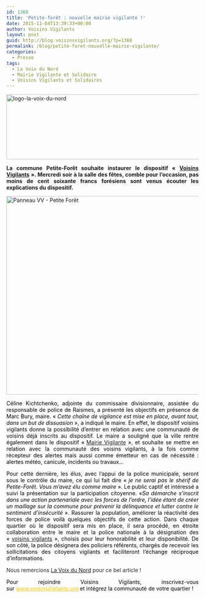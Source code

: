 ```yaml
---
id: 1368
title: 'Petite-forêt : nouvelle mairie vigilante !'
date: 2015-11-04T13:39:33+00:00
author: Voisins Vigilants
layout: post
guid: http://blog.voisinsvigilants.org/?p=1368
permalink: /blog/petite-foret-nouvelle-mairie-vigilante/
categories:
  - Presse
tags:
  - La Voix du Nord
  - Mairie Vigilante et Solidaire
  - Voisins Vigilants et Solidaires
---
```

[<img class="aligncenter  wp-image-1369" src="http://blog.voisinsvigilants.org/wp-content/uploads/2015/10/logo-la-voix-du-nord.jpg" alt="logo-la-voix-du-nord" width="898" height="170" />](http://blog.voisinsvigilants.org/wp-content/uploads/2015/10/logo-la-voix-du-nord.jpg)

<p style="text-align: justify;">
  <strong>La commune Petite-Forêt souhaite instaurer le dispositif « <a href="http://www.voisinsvigilants.org">Voisins Vigilants</a> ». Mercredi soir à la salle des fêtes, comble pour l’occasion, pas moins de cent soixante francs forésiens sont venus écouter les explications du dispositif.</strong>
</p>

<p style="text-align: justify;">
  <a href="http://blog.voisinsvigilants.org/wp-content/uploads/2015/10/Panneau-VV-Petite-Forêt.jpg"><img class="aligncenter  wp-image-1370" src="http://blog.voisinsvigilants.org/wp-content/uploads/2015/10/Panneau-VV-Petite-Forêt.jpg" alt="Panneau VV - Petite Forêt" width="913" height="519" /></a>
</p>

<p style="color: #2a2a2a; text-align: justify;">
  <span style="color: #000000;">Céline Kichtchenko, adjointe du commissaire divisionnaire, assistée du responsable de police de Raismes, a présenté les objectifs en présence de Marc Bury, maire. « <i style="font-weight: inherit;">Cette chaîne de vigilance est mise en place, avant tout, dans un but de dissuasion</i> », a indiqué le maire. En effet, le dispositif voisins vigilants donne la possibilité d’entrer en relation avec une communauté de voisins déjà inscrits au dispositif. Le maire a souligné que la ville rentre également dans le dispositif «<strong> </strong><a href="http://www.voisinsvigilants.org/mairie">Mairie Vigilante</a> », et souhaite se mettre en relation avec la communauté des voisins vigilants, à la fois comme récepteur des alertes mais aussi comme émetteur en cas de nécessité : alertes météo, canicule, incidents ou travaux…</span>
</p>

<p style="color: #2a2a2a; text-align: justify;">
  <span style="color: #000000;">Pour cette dernière, les élus, avec l’appui de la police municipale, seront sous le contrôle du maire, ce qui lui fait dire « <i style="font-weight: inherit;">je ne serai pas le shérif de Petite-Forêt. Vous m’avez élu comme maire</i> ». Le public captif et intéressé a suivi la présentation sur la participation citoyenne. «<i style="font-weight: inherit;">Sa démarche s’inscrit dans une action partenariale avec les forces de l’ordre, l’idée étant de créer un maillage sur la commune pour prévenir la délinquance et lutter contre le sentiment d’insécurité</i> ». Rassurer la population, améliorer la réactivité des forces de police voilà quelques objectifs de cette action. Dans chaque quartier où le dispositif sera mis en place, il sera procédé, en étroite collaboration entre le maire et la police nationale à la désignation des « <a href="http://www.voisinsvigilants.org">voisins vigilants</a> », choisis pour leur honorabilité et leur disponibilité. De son côté, la police désignera des policiers référents, chargés de recevoir les sollicitations des citoyens vigilants et faciliteront l’échange réciproque d’informations.</span>
</p>

<p style="color: #2a2a2a; text-align: justify;">
  Nous remercions <a href="http://www.lavoixdunord.fr/region/petite-foret-salle-comble-pour-les-voisins-vigilants-et-ia27b36935n3092598">La Voix du Nord</a> pour ce bel article !
</p>

<p style="color: #2a2a2a; text-align: justify;">
  <span style="color: #000000;">Pour rejoindre Voisins Vigilants, inscrivez-vous sur </span><a style="color: #fbc400;" href="http://www.voisinsvigilants.org/">www.voisinsvigilants.org</a><span style="color: #000000;"> et intégrez la communauté de votre quartier !</span>
</p>

<span style="color: #000000;"> </span>
